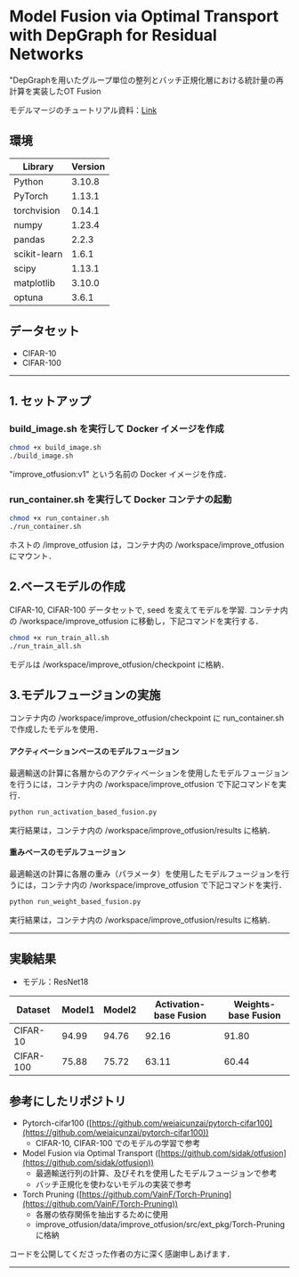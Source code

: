 # Model Fusion via Optimal Transport with DepGraph for Residual Networks 
"DepGraphを用いたグループ単位の整列とバッチ正規化層における統計量の再計算を実装したOT Fusion

モデルマージのチュートリアル資料：[Link](https://speakerdeck.com/rei0108/tiyutoriaru-moderumazi)

## 環境

| Library        | Version  |
|----------------|----------|
| Python         | 3.10.8   |
| PyTorch        | 1.13.1   |
| torchvision    | 0.14.1   |
| numpy          | 1.23.4   |
| pandas         | 2.2.3    |
| scikit-learn   | 1.6.1    |
| scipy          | 1.13.1   |
| matplotlib     | 3.10.0   |
| optuna         | 3.6.1    |



## データセット
* CIFAR-10
* CIFAR-100

---

## 1. セットアップ

### build_image.sh を実行して Docker イメージを作成
```bash
chmod +x build_image.sh
./build_image.sh
```
"improve_otfusion:v1" という名前の Docker イメージを作成．

### run_container.sh を実行して Docker コンテナの起動

```bash
chmod +x run_container.sh
./run_container.sh
```
ホストの /improve_otfusion は，コンテナ内の /workspace/improve_otfusion にマウント．

## 2.ベースモデルの作成

CIFAR-10, CIFAR-100 データセットで, seed を変えてモデルを学習.
コンテナ内の /workspace/improve_otfusion に移動し，下記コマンドを実行する．

```bash
chmod +x run_train_all.sh
./run_train_all.sh
```
モデルは /workspace/improve_otfusion/checkpoint に格納．
## 3.モデルフュージョンの実施

コンテナ内の /workspace/improve_otfusion/checkpoint に run_container.sh で作成したモデルを使用．

#### アクティベーションベースのモデルフュージョン

最適輸送の計算に各層からのアクティベーションを使用したモデルフュージョンを行うには，コンテナ内の /workspace/improve_otfusion で下記コマンドを実行．

```bash
python run_activation_based_fusion.py
```

実行結果は，コンテナ内の /workspace/improve_otfusion/results に格納．

#### 重みベースのモデルフュージョン

最適輸送の計算に各層の重み（パラメータ）を使用したモデルフュージョンを行うには，コンテナ内の /workspace/improve_otfusion で下記コマンドを実行．

```bash
python run_weight_based_fusion.py
```

実行結果は，コンテナ内の /workspace/improve_otfusion/results に格納．

---
## 実験結果
* モデル：ResNet18

| Dataset   | Model1  | Model2  | Activation-base Fusion  | Weights-base Fusion  |
|-----------|---------|---------|-------------------------|----------------------|
| CIFAR-10  | 94.99   | 94.76   | 92.16                   | 91.80                |
| CIFAR-100 | 75.88   | 75.72   | 63.11                   | 60.44                |

## 参考にしたリポジトリ

* Pytorch-cifar100 ([https://github.com/weiaicunzai/pytorch-cifar100](https://github.com/weiaicunzai/pytorch-cifar100))
  * CIFAR-10, CIFAR-100 でのモデルの学習で参考
* Model Fusion via Optimal Transport ([https://github.com/sidak/otfusion](https://github.com/sidak/otfusion))
  * 最適輸送行列の計算、及びそれを使用したモデルフュージョンで参考
  * バッチ正規化を使わないモデルの実装で参考
* Torch Pruning ([https://github.com/VainF/Torch-Pruning](https://github.com/VainF/Torch-Pruning))
  * 各層の依存関係を抽出するために使用
  * improve_otfusion/data/improve_otfusion/src/ext_pkg/Torch-Pruning に格納

コードを公開してくださった作者の方に深く感謝申しあげます．

---

